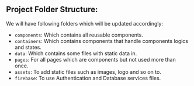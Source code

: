 ## Project Folder Structure:

We will have following folders which will be updated accordingly:

- `components`: Which contains all reusable components.
- `containers`: Which contains components that handle components logics and states.
- `data`: Which contains some files with static data in.
- `pages`: For all pages which are components but not used more than once.
- `assets`: To add static files such as images, logo and so on to.
- `firebase`: To use Authentication and Database services files.
